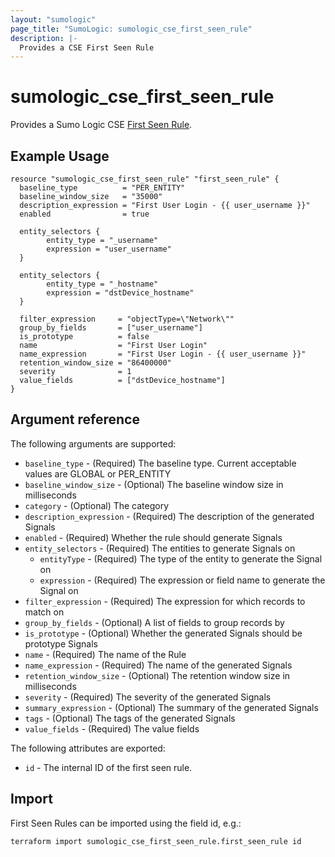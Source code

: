 ```yaml
---
layout: "sumologic"
page_title: "SumoLogic: sumologic_cse_first_seen_rule"
description: |-
  Provides a CSE First Seen Rule
---
```


# sumologic_cse_first_seen_rule
Provides a Sumo Logic CSE [First Seen Rule](https://help.sumologic.com/docs/cse/rules/write-first-seen-rule/).

## Example Usage
```hcl
resource "sumologic_cse_first_seen_rule" "first_seen_rule" {
  baseline_type          = "PER_ENTITY"
  baseline_window_size   = "35000"
  description_expression = "First User Login - {{ user_username }}"
  enabled                = true

  entity_selectors {
        entity_type = "_username"
        expression = "user_username"
  }

  entity_selectors {
        entity_type = "_hostname"
        expression = "dstDevice_hostname"
  }

  filter_expression     = "objectType=\"Network\""
  group_by_fields       = ["user_username"]
  is_prototype          = false
  name                  = "First User Login"
  name_expression       = "First User Login - {{ user_username }}"
  retention_window_size = "86400000"
  severity              = 1
  value_fields          = ["dstDevice_hostname"]
}
```

## Argument reference

The following arguments are supported:

- `baseline_type` - (Required) The baseline type. Current acceptable values are GLOBAL or PER_ENTITY
- `baseline_window_size` - (Optional) The baseline window size in milliseconds 
- `category` - (Optional) The category
- `description_expression` - (Required) The description of the generated Signals
- `enabled` - (Required) Whether the rule should generate Signals
- `entity_selectors` - (Required) The entities to generate Signals on
  + `entityType` - (Required) The type of the entity to generate the Signal on
  + `expression` - (Required) The expression or field name to generate the Signal on
- `filter_expression` - (Required) The expression for which records to match on
- `group_by_fields` - (Optional) A list of fields to group records by
- `is_prototype` - (Optional) Whether the generated Signals should be prototype Signals
- `name` - (Required) The name of the Rule 
- `name_expression` - (Required) The name of the generated Signals
- `retention_window_size` - (Optional) The retention window size in milliseconds
- `severity` - (Required) The severity of the generated Signals
- `summary_expression` - (Optional) The summary of the generated Signals
- `tags` - (Optional) The tags of the generated Signals
- `value_fields` - (Required) The value fields

The following attributes are exported:

- `id` - The internal ID of the first seen rule.

## Import

First Seen Rules can be imported using the field id, e.g.:
```hcl
terraform import sumologic_cse_first_seen_rule.first_seen_rule id
```